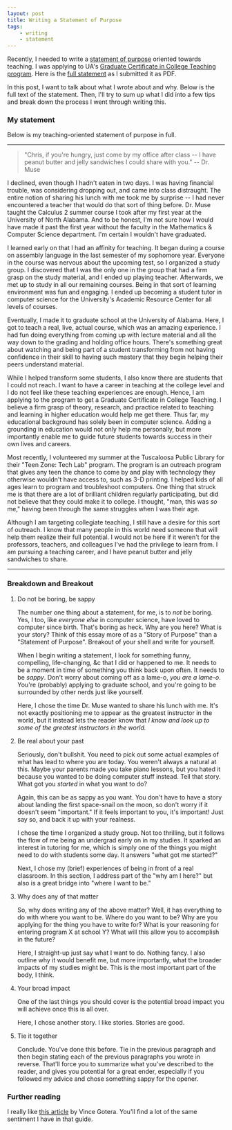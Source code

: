 ```yaml
---
layout: post
title: Writing a Statement of Purpose
tags:
    - writing
    - statement
---
```


Recently, I needed to write a [statement of purpose][wiki] oriented towards
teaching. I was applying to UA's [Graduate Certificate in College Teaching
program][cert]. Here is the [full statement][pdf] as I submitted it as PDF.

In this post, I want to talk about what I wrote about and why. Below is the
full text of the statement. Then, I'll try to sum up what I did into a few
tips and break down the process I went through writing this.

[gist]: https://gist.github.com/cscorley/fafd8258f76496ec9246
[pdf]: /x/cscorley_teachingsop.pdf
[wiki]: https://en.wikipedia.org/wiki/Mission_statement
[cert]: http://education.ua.edu/academics/elpts/hea/college-teaching-certificate/


### My statement

Below is my teaching-oriented statement of purpose in full.

------

> "Chris, if you're hungry, just come by my office after class -- I have peanut
> butter and jelly sandwiches I could share with you." -- Dr. Muse

I declined, even though I hadn't eaten in two days. I was having financial
trouble, was considering dropping out, and came into class distraught. The
entire notion of sharing his lunch with me took me by surprise -- I had never
encountered a teacher that would do that sort of thing before. Dr. Muse taught
the Calculus 2 summer course I took after my first year at the University of
North Alabama. And to be honest, I'm not sure how I would have made it past the
first year without the faculty in the Mathematics & Computer Science
department. I'm certain I wouldn't have graduated.

I learned early on that I had an affinity for teaching. It began during
a course on assembly language in the last semester of my sophomore year.
Everyone in the course was nervous about the upcoming test, so I organized
a study group. I discovered that I was the only one in the group that had
a firm grasp on the study material, and I ended up playing teacher. Afterwards,
we met up to study in all our remaining courses. Being in that sort of learning
environment was fun and engaging. I ended up becoming a student tutor in
computer science for the University's Academic Resource Center for all levels
of courses.

Eventually, I made it to graduate school at the University of Alabama. Here, I
got to teach a real, live, actual course, which was an amazing experience. I
had fun doing everything from coming up with lecture material and all the way
down to the grading and holding office hours. There's something great about
watching and being part of a student transforming from not having confidence in
their skill to having such mastery that they begin helping their peers
understand material.

While I helped transform some students, I also know there are students that I
could not reach. I want to have a career in teaching at the college level and I
do not feel like these teaching experiences are enough. Hence, I am applying to
the program to get a Graduate Certificate in College Teaching. I believe a firm
grasp of theory, research, and practice related to teaching and learning in
higher education would help me get there. Thus far, my educational background
has solely been in computer science. Adding a grounding in education would not
only help me personally, but more importantly enable me to guide future
students towards success in their own lives and careers.

Most recently, I volunteered my summer at the Tuscaloosa Public Library for
their "Teen Zone: Tech Lab" program. The program is an outreach program that
gives any teen the chance to come by and play with technology they otherwise
wouldn't have access to, such as 3-D printing. I helped kids of all ages learn
to program and troubleshoot computers. One thing that struck me is that there
are a lot of brilliant children regularly participating, but did not believe
that they could make it to college. I thought, "man, this was *so* me," having
been through the same struggles when I was their age.

Although I am targeting collegiate teaching, I still have a desire for this
sort of outreach. I know that many people in this world need someone that will
help them realize their full potential. I would not be here if it weren't for
the professors, teachers, and colleagues I've had the privilege to learn from.
I am pursuing a teaching career, and I have peanut butter and jelly sandwiches
to share.

------

### Breakdown and Breakout

1. Do not be boring, be sappy

    The number one thing about a statement, for me, is to *not* be boring. Yes,
    I too, like *everyone else* in computer science, have loved to computer
    since birth. That's boring as heck. Why are you here? What is your story?
    Think of this essay more of as a "Story of Purpose" than a "Statement of
    Purpose". Breakout of your shell and write for yourself.

    When I begin writing a statement, I look for something funny, compelling,
    life-changing, &c that I did or happened to me. It needs to be a moment in
    time of something you think back upon often. It needs to be *sappy*. Don't
    worry about coming off as a lame-o, *you are a lame-o*. You're (probably)
    applying to graduate school, and you're going to be surrounded by other
    nerds just like yourself.

    Here, I chose the time Dr. Muse wanted to share his lunch with me. It's not
    exactly positioning me to appear as the greatest instructor in the world,
    but it instead lets the reader know that *I know and look up to some of the
    greatest instructors in the world.*

2. Be real about your past

    Seriously, don't bullshit. You need to pick out some actual examples of
    what has lead to where you are today. You weren't always a natural at this.
    Maybe your parents made you take piano lessons, but you hated it because
    you wanted to be doing computer stuff instead. Tell that story. What got
    you *started* in what you want to do?

    Again, this can be as sappy as you want. You don't have to have a story
    about landing the first space-snail on the moon, so don't worry if it
    doesn't seem "important." If it feels important to you, it's important!
    Just say so, and back it up with your realness.

    I chose the time I organized a study group. Not too thrilling, but it
    follows the flow of me being an undergrad early on in my studies. It
    sparked an interest in tutoring for me, which is simply one of the things
    you might need to do with students some day. It answers "what got me
    started?"

    Next, I chose my (brief) experiences of being in front of a real
    classroom. In this section, I address part of the "why am I here?" but also
    is a great bridge into "where I want to be."

3. Why does any of that matter

    So, why does writing any of the above matter? Well, it has everything to do
    with where you want to be. Where do you want to be? Why are you applying
    for the thing you have to write for? What is your reasoning for entering
    program X at school Y? What will this allow you to accomplish in the
    future?

    Here, I straight-up just say what I want to do. Nothing fancy. I also
    outline why it would benefit me, but more importantly, what the broader
    impacts of my studies might be. This is the most important part of the
    body, I think.

4. Your broad impact

    One of the last things you should cover is the potential broad impact you
    will achieve once this is all over.

    Here, I chose another story. I like stories. Stories are good.

5. Tie it together

    Conclude. You've done this before. Tie in the previous paragraph and then
    begin stating each of the previous paragraphs you wrote in reverse. That'll
    force you to summarize what you've described to the reader, and gives you
    potential for a great ender, especially if you followed my advice and chose
    something sappy for the opener.


### Further reading

I really like [this
article](http://www.uni.edu/~gotera/gradapp/stmtpurpose.htm) by Vince Gotera.
You'll find a lot of the same sentiment I have in that guide.
